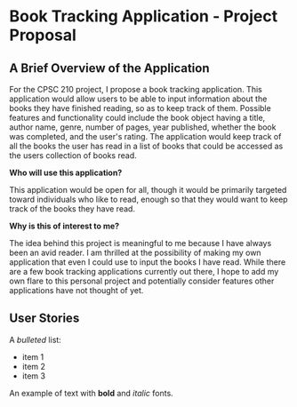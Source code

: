 # Book Tracking Application - Project Proposal

## A Brief Overview of the Application

For the CPSC 210 project, I propose a book tracking application. This application would allow
users to be able to input information about the books they have finished reading, so as to keep 
track of them. Possible features and functionality could include the book object having a title, 
author name, genre, number of pages, year published, whether the book was completed, 
and the user's rating. The application would keep track of all the books the user has read in a list 
of books that could be accessed as the users collection of books read.

**Who will use this application?**

This application would be open for all, though it would be primarily targeted toward individuals who 
like to read, enough so that they would want to keep track of the books they have read.

**Why is this of interest to me?**

The idea behind this project is meaningful to me because I have always been an avid reader. I am thrilled at 
the possibility of making my own application that even I could use to input the books I have read. While there are
a few book tracking applications currently out there, I hope to add my own flare to this personal project and potentially
consider features other applications have not thought of yet.

## User Stories

A *bulleted* list:
- item 1
- item 2
- item 3

An example of text with **bold** and *italic* fonts.  